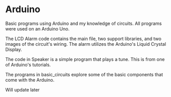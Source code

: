 # Arduino
Basic programs using Arduino and my knowledge of circuits. All programs were used on an Arduino Uno.

The LCD Alarm code contains the main file, two support libraries, and two images of the circuit's wiring. The alarm utilizes the Arduino's Liquid Crystal Display. 

The code in Speaker is a simple program that plays a tune. This is from one of Arduino's tutorials.

The programs in basic_circuits explore some of the basic components that come with the Arduino. 

Will update later
